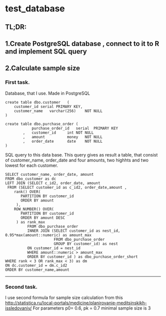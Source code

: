 # test_database
## TL;DR:
## 1.Create PostgreSQL database , connect to it to R and implement SQL query
## 2.Calculate sample size
### First task.
Database, that I use. Made in PostgreSQL
```
create table dbo.customer	(
    customer_id	serial PRIMARY KEY,
   	customer_name	varchar(256)	NOT NULL
)

create table dbo.purchase_order	(
			purchase_order_id	serial	PRIMARY KEY
		,	customer_id		int	NOT NULL
		,	amount			money	NOT NULL
		,	order_date		date	NOT NULL
)
```
SQL query to this data base. This query gives as result a table, that consist of customer_name, order_date and four amounts, two highhts and two lowest for each customer.
```
SELECT customer_name, order_date, amount
FROM dbo_customer as dc
LEFT JOIN (SELECT c_id2, order_date, amount
 FROM (SELECT customer_id as c_id2, order_date,amount ,
    rank() OVER( 
       PARTITION BY customer_id
       ORDER BY amount
     ),
    ROW_NUMBER() OVER( 
       PARTITION BY customer_id
       ORDER BY amount DESC
     ) as rank_max
          FROM dbo_purchase_order 
          INNER JOIN (SELECT customer_id as nest_id, 0.95*max(amount::numeric) as amount_max
                      FROM dbo_purchase_order 
                      GROUP BY customer_id) as nest
          ON customer_id = nest_id 
          WHERE amount::numeric > amount_max 
          ORDER BY customer_id ) as dbo_purchase_order_short
WHERE rank < 3 OR rank_max < 3) as dm
ON dc.customer_id = dm.c_id2
ORDER BY customer_name,amount
```

____________________________________________________________________________________________________________________
### Second task.
I use second formula for sample size calculation from this http://statistica.ru/local-portals/medicine/planirovanie-meditsinskikh-issledovaniy/
For parameters p0= 0.6, pk = 0.7 minimal sample size is 3 
